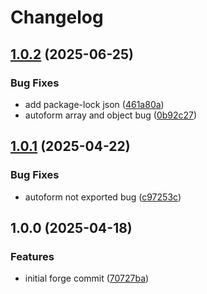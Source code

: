 # Changelog

## [1.0.2](https://github.com/hephtal/forge-node/compare/v1.0.1...v1.0.2) (2025-06-25)


### Bug Fixes

* add package-lock json ([461a80a](https://github.com/hephtal/forge-node/commit/461a80a6940ca4bf235dcdcf2b648e9f8f61bf2b))
* autoform array and object bug ([0b92c27](https://github.com/hephtal/forge-node/commit/0b92c27645035f0cb135fe3a58230111523f3222))

## [1.0.1](https://github.com/hephtal/forge-node/compare/v1.0.0...v1.0.1) (2025-04-22)


### Bug Fixes

* autoform not exported bug ([c97253c](https://github.com/hephtal/forge-node/commit/c97253c2fd395b0a270ea0f8feb7713320011f11))

## 1.0.0 (2025-04-18)


### Features

* initial forge commit ([70727ba](https://github.com/hephtal/forge-node/commit/70727baf123a2679369595750ea611adc2aa50da))
